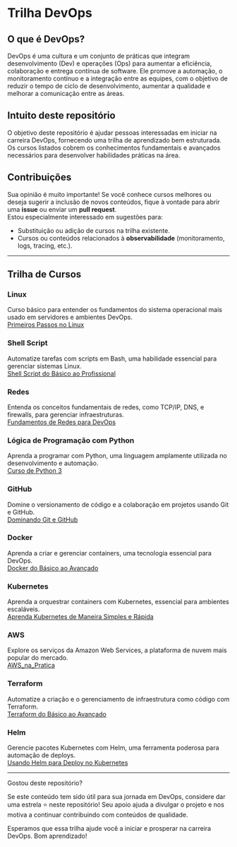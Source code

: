 # Trilha DevOps

## O que é DevOps?

DevOps é uma cultura e um conjunto de práticas que integram desenvolvimento (Dev) e operações (Ops) para aumentar a eficiência, colaboração e entrega contínua de software. Ele promove a automação, o monitoramento contínuo e a integração entre as equipes, com o objetivo de reduzir o tempo de ciclo de desenvolvimento, aumentar a qualidade e melhorar a comunicação entre as áreas.

## Intuito deste repositório

O objetivo deste repositório é ajudar pessoas interessadas em iniciar na carreira DevOps, fornecendo uma trilha de aprendizado bem estruturada. Os cursos listados cobrem os conhecimentos fundamentais e avançados necessários para desenvolver habilidades práticas na área.

## Contribuições

Sua opinião é muito importante! Se você conhece cursos melhores ou deseja sugerir a inclusão de novos conteúdos, fique à vontade para abrir uma **issue** ou enviar um **pull request**.  
Estou especialmente interessado em sugestões para:  
- Substituição ou adição de cursos na trilha existente.  
- Cursos ou conteúdos relacionados à **observabilidade** (monitoramento, logs, tracing, etc.).  

---

## Trilha de Cursos

### Linux
Curso básico para entender os fundamentos do sistema operacional mais usado em servidores e ambientes DevOps.  
[Primeiros Passos no Linux](https://www.udemy.com/course/primeiros-passos-no-linux/?couponCode=ST12MT030524)

### Shell Script
Automatize tarefas com scripts em Bash, uma habilidade essencial para gerenciar sistemas Linux.  
[Shell Script do Básico ao Profissional](https://www.udemy.com/course/shell-script-do-basico-ao-profissional/?couponCode=ST12MT030524)

### Redes
Entenda os conceitos fundamentais de redes, como TCP/IP, DNS, e firewalls, para gerenciar infraestruturas.  
[Fundamentos de Redes para DevOps](https://www.udemy.com/course/fundamentos-de-redes-para-devops/?couponCode=ST12MT030524)

### Lógica de Programação com Python
Aprenda a programar com Python, uma linguagem amplamente utilizada no desenvolvimento e automação.  
[Curso de Python 3](https://www.udemy.com/course/curso-de-python3/?couponCode=ST12MT030524)

### GitHub
Domine o versionamento de código e a colaboração em projetos usando Git e GitHub.  
[Dominando Git e GitHub](https://www.udemy.com/course/dominando-git-e-github/?couponCode=ST12MT030524)

### Docker
Aprenda a criar e gerenciar containers, uma tecnologia essencial para DevOps.  
[Docker do Básico ao Avançado](https://www.udemy.com/course/docker-basico-ao-avancado/?couponCode=ST12MT030524)

### Kubernetes
Aprenda a orquestrar containers com Kubernetes, essencial para ambientes escaláveis.  
[Aprenda Kubernetes de Maneira Simples e Rápida](https://www.udemy.com/course/aprenda-kubernetes-de-maneira-simples-e-rapida/?couponCode=ST12MT030524)

### AWS
Explore os serviços da Amazon Web Services, a plataforma de nuvem mais popular do mercado.  
[AWS_na_Pratica](https://www.udemy.com/course/aws-na-pratica/)

### Terraform
Automatize a criação e o gerenciamento de infraestrutura como código com Terraform.  
[Terraform do Básico ao Avançado](https://www.udemy.com/course/terraform-do-basico-ao-avancado/?couponCode=ST12MT030524)

### Helm
Gerencie pacotes Kubernetes com Helm, uma ferramenta poderosa para automação de deploys.  
[Usando Helm para Deploy no Kubernetes](https://www.udemy.com/course/usando-helm-para-deploy-no-kubernetes/?couponCode=ST12MT030524)

---

Gostou deste repositório?

Se este conteúdo tem sido útil para sua jornada em DevOps, considere dar uma estrela ⭐ neste repositório!
Seu apoio ajuda a divulgar o projeto e nos motiva a continuar contribuindo com conteúdos de qualidade.

Esperamos que essa trilha ajude você a iniciar e prosperar na carreira DevOps. Bom aprendizado!
